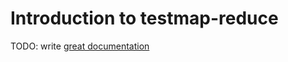 # Introduction to testmap-reduce

TODO: write [great documentation](http://jacobian.org/writing/what-to-write/)

